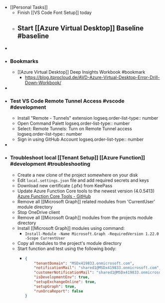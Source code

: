 - [[Personal Tasks]]
	- Finish [[VS Code Font Setup]] today
	- Start [[Azure Virtual Desktop]] Baseline #baseline
		-
-
- ### Bookmarks
	- [[Azure Virtual Desktop]] Deep Insights Workbook #bookmark
		- https://blog.itprocloud.de/AVD-Azure-Virtual-Desktop-Error-Drill-Down-Workbook/
-
- ### Test VS Code Remote Tunnel Access #vscode #development
	- Install "Remote - Tunnels" extension
	  logseq.order-list-type:: number
	- Open Command Palett
	  logseq.order-list-type:: number
	- Select: Remote Tunnels: Turn on Remote Tunnel access
	  logseq.order-list-type:: number
	- Sign in using GitHub Account
	  logseq.order-list-type:: number
-
- ### Troubleshoot local [[Tenant Setup]] [[Azure Function]] #development #troubleshooting
	- Create a new clone of the project somewhere on your disk
	- Edit `local.settings.json` file and add required secrets and keys
	- Download new certificate (.pfx) from KeePass
	- Update Azure Function Core tools to the newest version (4.0.5413) [Azure Function Core Tools - GitHub](https://github.com/Azure/azure-functions-core-tools/releases/tag/4.0.5413)
	- Remove all [[Microsoft Graph]] related modules from 'CurrentUser' module directory
	- Stop OneDrive client
	- Remove all [[Microsoft Graph]] modules from the projects module directory
	- Install [[Microsoft Graph]] modules using command:
		- `Install-Module -Name Microsoft.Graph -RequiredVersion 1.22.0 -Scope CurrentUser`
	- Copy all modules to the project's module directory
	- Start function and test using the following body:
		- ```json
		  {
		      "tenantDomain": "MSDx419833.onmicrosoft.com",
		      "notificationMail": "shared1@MSDx419833.onmicrosoft.com",
		      "customerNotificationMail": "shared1@MSDx419833.onmicrosoft.com",
		      "isDevelopmentEnv": true,
		      "setupExchangeOnline": true,
		      "setupGraph": true,
		      "runOrcaReport": false
		  }
		  ```